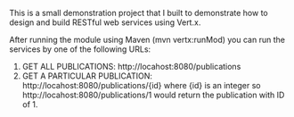 This is a small demonstration project that I built to demonstrate how to design and build RESTful web services using Vert.x.

After running the module using Maven (mvn vertx:runMod) you can run the services by one of the following URLs:

1. GET ALL PUBLICATIONS:  http://locahost:8080/publications
2. GET A PARTICULAR PUBLICATION: http://locahost:8080/publications/{id} where {id} is an integer so
   http://locahost:8080/publications/1 would return the publication with ID of 1.
